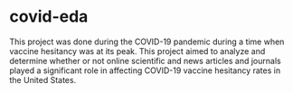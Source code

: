 # covid-eda
This project was done during the COVID-19 pandemic during a time when vaccine hesitancy was at its peak. This project aimed to analyze and determine whether or not online scientific and news articles and journals played a significant role in affecting COVID-19 vaccine hesitancy rates in the United States.
